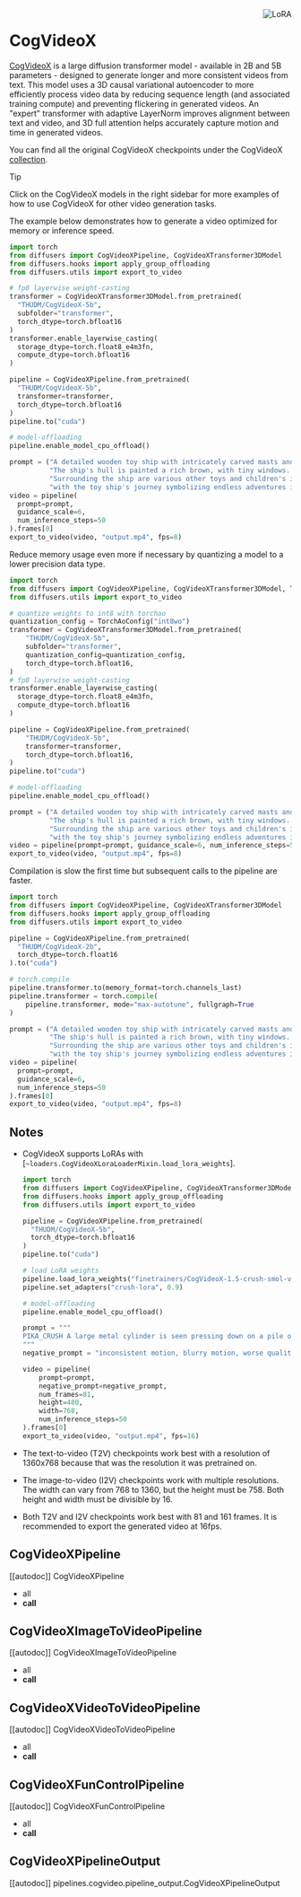 <!--Copyright 2024 The HuggingFace Team. All rights reserved.
#
# Licensed under the Apache License, Version 2.0 (the "License");
# you may not use this file except in compliance with the License.
# You may obtain a copy of the License at
#
#     http://www.apache.org/licenses/LICENSE-2.0
#
# Unless required by applicable law or agreed to in writing, software
# distributed under the License is distributed on an "AS IS" BASIS,
# WITHOUT WARRANTIES OR CONDITIONS OF ANY KIND, either express or implied.
# See the License for the specific language governing permissions and
# limitations under the License.
-->

<div style="float: right;">
  <div class="flex flex-wrap space-x-1">
    <img alt="LoRA" src="https://img.shields.io/badge/LoRA-d8b4fe?style=flat"/>
  </div>
</div>

# CogVideoX

[CogVideoX](https://huggingface.co/papers/2408.06072) is a large diffusion transformer model - available in 2B and 5B parameters - designed to generate longer and more consistent videos from text. This model uses a 3D causal variational autoencoder to more efficiently process video data by reducing sequence length (and associated training compute) and preventing flickering in generated videos. An "expert" transformer with adaptive LayerNorm improves alignment between text and video, and 3D full attention helps accurately capture motion and time in generated videos.

You can find all the original CogVideoX checkpoints under the CogVideoX [collection](https://huggingface.co/collections/THUDM/cogvideo-66c08e62f1685a3ade464cce).

> [!TIP]
> Click on the CogVideoX models in the right sidebar for more examples of how to use CogVideoX for other video generation tasks.

The example below demonstrates how to generate a video optimized for memory or inference speed.

<hfoptions id="usage">
<hfoption id="memory">

```py
import torch
from diffusers import CogVideoXPipeline, CogVideoXTransformer3DModel
from diffusers.hooks import apply_group_offloading
from diffusers.utils import export_to_video

# fp8 layerwise weight-casting
transformer = CogVideoXTransformer3DModel.from_pretrained(
  "THUDM/CogVideoX-5b",
  subfolder="transformer",
  torch_dtype=torch.bfloat16
)
transformer.enable_layerwise_casting(
  storage_dtype=torch.float8_e4m3fn,
  compute_dtype=torch.bfloat16
)

pipeline = CogVideoXPipeline.from_pretrained(
  "THUDM/CogVideoX-5b",
  transformer=transformer,
  torch_dtype=torch.bfloat16
)
pipeline.to("cuda")

# model-offloading
pipeline.enable_model_cpu_offload()

prompt = ("A detailed wooden toy ship with intricately carved masts and sails is seen gliding smoothly over a plush, blue carpet that mimics the waves of the sea. "
          "The ship's hull is painted a rich brown, with tiny windows. The carpet, soft and textured, provides a perfect backdrop, resembling an oceanic expanse. "
          "Surrounding the ship are various other toys and children's items, hinting at a playful environment. The scene captures the innocence and imagination of childhood, "
          "with the toy ship's journey symbolizing endless adventures in a whimsical, indoor setting.")
video = pipeline(
  prompt=prompt,
  guidance_scale=6,
  num_inference_steps=50
).frames[0]
export_to_video(video, "output.mp4", fps=8)
```

Reduce memory usage even more if necessary by quantizing a model to a lower precision data type.

```py
import torch
from diffusers import CogVideoXPipeline, CogVideoXTransformer3DModel, TorchAoConfig
from diffusers.utils import export_to_video

# quantize weights to int8 with torchao
quantization_config = TorchAoConfig("int8wo")
transformer = CogVideoXTransformer3DModel.from_pretrained(
    "THUDM/CogVideoX-5b",
    subfolder="transformer",
    quantization_config=quantization_config,
    torch_dtype=torch.bfloat16,
)
# fp8 layerwise weight-casting
transformer.enable_layerwise_casting(
  storage_dtype=torch.float8_e4m3fn,
  compute_dtype=torch.bfloat16
)

pipeline = CogVideoXPipeline.from_pretrained(
    "THUDM/CogVideoX-5b",
    transformer=transformer,
    torch_dtype=torch.bfloat16,
)
pipeline.to("cuda")

# model-offloading
pipeline.enable_model_cpu_offload()

prompt = ("A detailed wooden toy ship with intricately carved masts and sails is seen gliding smoothly over a plush, blue carpet that mimics the waves of the sea. "
          "The ship's hull is painted a rich brown, with tiny windows. The carpet, soft and textured, provides a perfect backdrop, resembling an oceanic expanse. "
          "Surrounding the ship are various other toys and children's items, hinting at a playful environment. The scene captures the innocence and imagination of childhood, "
          "with the toy ship's journey symbolizing endless adventures in a whimsical, indoor setting.")
video = pipeline(prompt=prompt, guidance_scale=6, num_inference_steps=50).frames[0]
export_to_video(video, "output.mp4", fps=8)
```

</hfoption>
<hfoption id="inference speed">

Compilation is slow the first time but subsequent calls to the pipeline are faster.

```py
import torch
from diffusers import CogVideoXPipeline, CogVideoXTransformer3DModel
from diffusers.hooks import apply_group_offloading
from diffusers.utils import export_to_video

pipeline = CogVideoXPipeline.from_pretrained(
  "THUDM/CogVideoX-2b",
  torch_dtype=torch.float16
).to("cuda")

# torch.compile
pipeline.transformer.to(memory_format=torch.channels_last)
pipeline.transformer = torch.compile(
    pipeline.transformer, mode="max-autotune", fullgraph=True
)

prompt = ("A detailed wooden toy ship with intricately carved masts and sails is seen gliding smoothly over a plush, blue carpet that mimics the waves of the sea. "
          "The ship's hull is painted a rich brown, with tiny windows. The carpet, soft and textured, provides a perfect backdrop, resembling an oceanic expanse. "
          "Surrounding the ship are various other toys and children's items, hinting at a playful environment. The scene captures the innocence and imagination of childhood, "
          "with the toy ship's journey symbolizing endless adventures in a whimsical, indoor setting.")
video = pipeline(
  prompt=prompt,
  guidance_scale=6,
  num_inference_steps=50
).frames[0]
export_to_video(video, "output.mp4", fps=8)
```

</hfoption>
</hfoptions>

## Notes

- CogVideoX supports LoRAs with [`~loaders.CogVideoXLoraLoaderMixin.load_lora_weights`].

  ```py
  import torch
  from diffusers import CogVideoXPipeline, CogVideoXTransformer3DModel
  from diffusers.hooks import apply_group_offloading
  from diffusers.utils import export_to_video

  pipeline = CogVideoXPipeline.from_pretrained(
    "THUDM/CogVideoX-5b",
    torch_dtype=torch.bfloat16
  )
  pipeline.to("cuda")

  # load LoRA weights
  pipeline.load_lora_weights("finetrainers/CogVideoX-1.5-crush-smol-v0", adapter_name="crush-lora")
  pipeline.set_adapters("crush-lora", 0.9)

  # model-offloading
  pipeline.enable_model_cpu_offload()

  prompt = """
  PIKA_CRUSH A large metal cylinder is seen pressing down on a pile of Oreo cookies, flattening them as if they were under a hydraulic press.
  """
  negative_prompt = "inconsistent motion, blurry motion, worse quality, degenerate outputs, deformed outputs"

  video = pipeline(
      prompt=prompt, 
      negative_prompt=negative_prompt, 
      num_frames=81, 
      height=480,
      width=768,
      num_inference_steps=50
  ).frames[0]
  export_to_video(video, "output.mp4", fps=16)
  ```
- The text-to-video (T2V) checkpoints work best with a resolution of 1360x768 because that was the resolution it was pretrained on.
- The image-to-video (I2V) checkpoints work with multiple resolutions. The width can vary from 768 to 1360, but the height must be 758. Both height and width must be divisible by 16.
- Both T2V and I2V checkpoints work best with 81 and 161 frames. It is recommended to export the generated video at 16fps.
 
## CogVideoXPipeline

[[autodoc]] CogVideoXPipeline
  - all
  - __call__

## CogVideoXImageToVideoPipeline

[[autodoc]] CogVideoXImageToVideoPipeline
  - all
  - __call__

## CogVideoXVideoToVideoPipeline

[[autodoc]] CogVideoXVideoToVideoPipeline
  - all
  - __call__

## CogVideoXFunControlPipeline

[[autodoc]] CogVideoXFunControlPipeline
  - all
  - __call__

## CogVideoXPipelineOutput

[[autodoc]] pipelines.cogvideo.pipeline_output.CogVideoXPipelineOutput
